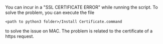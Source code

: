 You can incur in a "SSL CERTIFICATE ERROR" while running the script. To solve the problem, you can execute the file

```
<path to python3 folder>/Install Certificate.command
```

to solve the issue on MAC.
The problem is related to the certificate of a https request.
